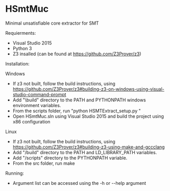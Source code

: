 # HSmtMuc
Minimal unsatisfiable core extractor for SMT

Requierments:
- Visual Studio 2015
- Python 3
- Z3 insalled (can be found at https://github.com/Z3Prover/z3)


Installation:

Windows
- If z3 not built, follow the build instructions, using https://github.com/Z3Prover/z3#building-z3-on-windows-using-visual-studio-command-prompt
- Add "<z3-master dir>\build" directory to the PATH and PYTHONPATH windows environment variables.
- From the scripts folder, run "python HSMTExtract_setup.py <z3-master dir>" 
- Open HSmtMuc.sln using Visual Studio 2015 and build the project using x86 configuration


Linux
- If z3 not built, follow the build instructions, using https://github.com/Z3Prover/z3#building-z3-using-make-and-gccclang
- Add "<z3-master dir>/build" directory to the PATH and LD_LIBRARY_PATH variables.
- Add "<z3-master dir>/scripts" directory to the PYTHONPATH variable.
- From the src folder, run make

Running:
- Argument list can be accessed using the -h or --help argument

